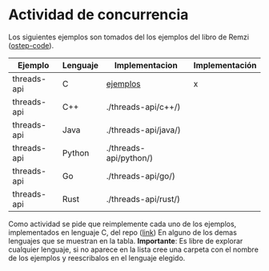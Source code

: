 # Actividad de concurrencia

Los siguientes ejemplos son tomados del los ejemplos del libro de Remzi ([ostep-code](https://github.com/remzi-arpacidusseau/ostep-code/tree/master)). 

|Ejemplo|Lenguaje|Implementacion|Implementación|
|---|---|---|---|    
|threads-api|C|[ejemplos](./threads-api/c/)|x|
|threads-api|C++|./threads-api/c++/)||
|threads-api|Java|./threads-api/java/)||
|threads-api|Python|./threads-api/python/)||
|threads-api|Go|./threads-api/go/)||
|threads-api|Rust|./threads-api/rust/)||

Como actividad se pide que reimplemente cada uno de los ejemplos, implementados en lenguaje C, del repo ([link](./threads-api/c)) En alguno de los demas lenguajes que se muestran en la tabla. **Importante**: Es libre de explorar cualquier lenguaje, si no aparece en la lista cree una carpeta con el nombre de los ejemplos y reescribalos en el lenguaje elegido.
